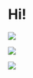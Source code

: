 # Hi!

![](https://github-readme-stats.vercel.app/api?username=mariocadenas&count_private=true&show_icons=true&theme=dracula)

![](https://github-readme-stats.vercel.app/api/top-langs/?username=mariocadenas&layout=compact&theme=dracula&exclude_repo=configs,perf-one,despliegue-web,interfaces)

![](https://github-readme-stats.vercel.app/api/wakatime?username=@mariocadenas&theme=dracula&layout=compact&range=last_7_days)
